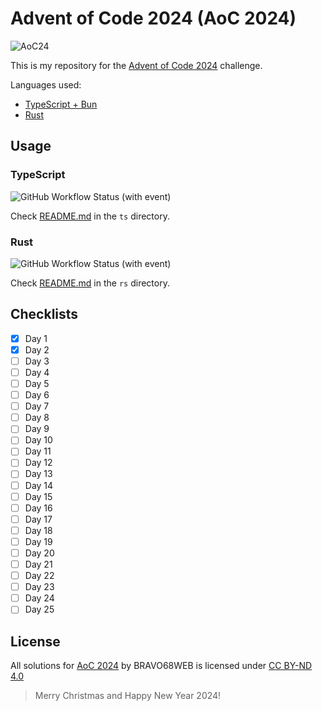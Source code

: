 # Advent of Code 2024 (AoC 2024)

![AoC24](https://repository-images.githubusercontent.com/726431802/c8e91bfc-1db4-4fa8-93b2-dcb8cf18cc0c)

This is my repository for the [Advent of Code 2024](https://adventofcode.com/2024) challenge.

Languages used:

-   [TypeScript + Bun](https://bun.sh/)
-   [Rust](https://www.rust-lang.org/)

## Usage

### TypeScript

![GitHub Workflow Status (with event)](<https://img.shields.io/github/actions/workflow/status/bravo68web/advent-of-code-23/runner-ts.yaml?style=for-the-badge&logo=typescript&label=AoC%20Test%20Runner%20(Typescript)&labelColor=white>)

Check [README.md](code/ts/README.md) in the `ts` directory.

### Rust

![GitHub Workflow Status (with event)](<https://img.shields.io/github/actions/workflow/status/bravo68web/advent-of-code-23/runner-rs.yaml?style=for-the-badge&logo=rust&label=AoC%20Test%20Runner%20(Rust)&labelColor=back>)

Check [README.md](code/rs/README.md) in the `rs` directory.

## Checklists

-   [x] Day 1
-   [x] Day 2
-   [ ] Day 3
-   [ ] Day 4
-   [ ] Day 5
-   [ ] Day 6
-   [ ] Day 7
-   [ ] Day 8
-   [ ] Day 9
-   [ ] Day 10
-   [ ] Day 11
-   [ ] Day 12
-   [ ] Day 13
-   [ ] Day 14
-   [ ] Day 15
-   [ ] Day 16
-   [ ] Day 17
-   [ ] Day 18
-   [ ] Day 19
-   [ ] Day 20
-   [ ] Day 21
-   [ ] Day 22
-   [ ] Day 23
-   [ ] Day 24
-   [ ] Day 25

## License

All solutions for [AoC 2024](https://adventofcode.com/2024) by BRAVO68WEB is licensed under [CC BY-ND 4.0](https://creativecommons.org/licenses/by-nd/4.0/)

> Merry Christmas and Happy New Year 2024!
